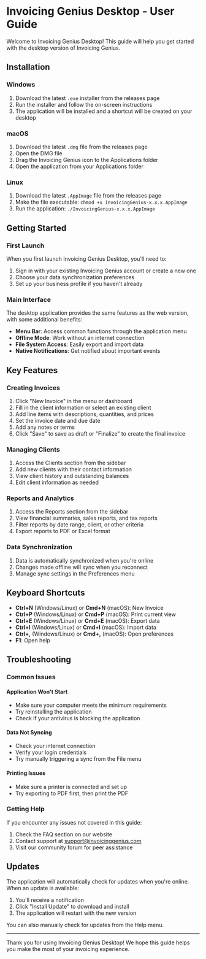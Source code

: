 # Invoicing Genius Desktop - User Guide

Welcome to Invoicing Genius Desktop! This guide will help you get started with the desktop version of Invoicing Genius.

## Installation

### Windows
1. Download the latest `.exe` installer from the releases page
2. Run the installer and follow the on-screen instructions
3. The application will be installed and a shortcut will be created on your desktop

### macOS
1. Download the latest `.dmg` file from the releases page
2. Open the DMG file
3. Drag the Invoicing Genius icon to the Applications folder
4. Open the application from your Applications folder

### Linux
1. Download the latest `.AppImage` file from the releases page
2. Make the file executable: `chmod +x InvoicingGenius-x.x.x.AppImage`
3. Run the application: `./InvoicingGenius-x.x.x.AppImage`

## Getting Started

### First Launch
When you first launch Invoicing Genius Desktop, you'll need to:

1. Sign in with your existing Invoicing Genius account or create a new one
2. Choose your data synchronization preferences
3. Set up your business profile if you haven't already

### Main Interface
The desktop application provides the same features as the web version, with some additional benefits:

- **Menu Bar**: Access common functions through the application menu
- **Offline Mode**: Work without an internet connection
- **File System Access**: Easily export and import data
- **Native Notifications**: Get notified about important events

## Key Features

### Creating Invoices
1. Click "New Invoice" in the menu or dashboard
2. Fill in the client information or select an existing client
3. Add line items with descriptions, quantities, and prices
4. Set the invoice date and due date
5. Add any notes or terms
6. Click "Save" to save as draft or "Finalize" to create the final invoice

### Managing Clients
1. Access the Clients section from the sidebar
2. Add new clients with their contact information
3. View client history and outstanding balances
4. Edit client information as needed

### Reports and Analytics
1. Access the Reports section from the sidebar
2. View financial summaries, sales reports, and tax reports
3. Filter reports by date range, client, or other criteria
4. Export reports to PDF or Excel format

### Data Synchronization
1. Data is automatically synchronized when you're online
2. Changes made offline will sync when you reconnect
3. Manage sync settings in the Preferences menu

## Keyboard Shortcuts

- **Ctrl+N** (Windows/Linux) or **Cmd+N** (macOS): New Invoice
- **Ctrl+P** (Windows/Linux) or **Cmd+P** (macOS): Print current view
- **Ctrl+E** (Windows/Linux) or **Cmd+E** (macOS): Export data
- **Ctrl+I** (Windows/Linux) or **Cmd+I** (macOS): Import data
- **Ctrl+,** (Windows/Linux) or **Cmd+,** (macOS): Open preferences
- **F1**: Open help

## Troubleshooting

### Common Issues

#### Application Won't Start
- Make sure your computer meets the minimum requirements
- Try reinstalling the application
- Check if your antivirus is blocking the application

#### Data Not Syncing
- Check your internet connection
- Verify your login credentials
- Try manually triggering a sync from the File menu

#### Printing Issues
- Make sure a printer is connected and set up
- Try exporting to PDF first, then print the PDF

### Getting Help
If you encounter any issues not covered in this guide:

1. Check the FAQ section on our website
2. Contact support at support@invoicinggenius.com
3. Visit our community forum for peer assistance

## Updates

The application will automatically check for updates when you're online. When an update is available:

1. You'll receive a notification
2. Click "Install Update" to download and install
3. The application will restart with the new version

You can also manually check for updates from the Help menu.

---

Thank you for using Invoicing Genius Desktop! We hope this guide helps you make the most of your invoicing experience.

